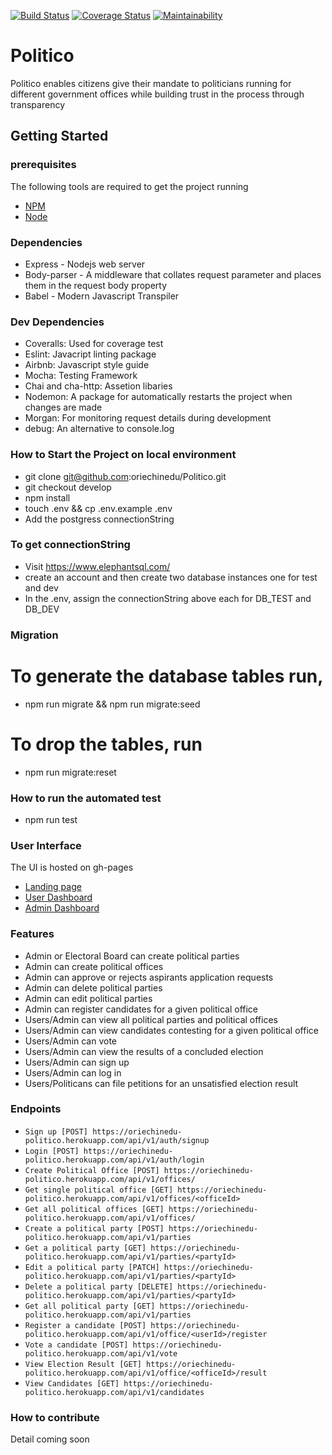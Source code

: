 
[![Build Status](https://travis-ci.org/oriechinedu/Politico.svg?branch=develop)](https://travis-ci.org/oriechinedu/Politico)
[![Coverage Status](https://coveralls.io/repos/github/oriechinedu/Politico/badge.svg?branch=develop)](https://coveralls.io/github/oriechinedu/Politico?branch=develop)
[![Maintainability](https://api.codeclimate.com/v1/badges/775d43d994af19a55457/maintainability)](https://codeclimate.com/github/oriechinedu/Politico/maintainability)

# Politico

Politico enables citizens give their mandate to politicians running for different government offices while building trust in the process through transparency

## Getting Started

### prerequisites
 The following tools are required to get the project running
 * [NPM](https://www.npmjs.com/)
 * [Node](https://nodejs.org/en/)

### Dependencies
* Express - Nodejs web server
* Body-parser - A middleware that collates request parameter and places them in the request body property
* Babel - Modern Javascript Transpiler

### Dev Dependencies
- Coveralls: Used for coverage test
- Eslint: Javacript linting package
- Airbnb: Javascript style guide
- Mocha: Testing Framework
- Chai and cha-http: Assetion libaries
- Nodemon: A package for automatically restarts the project when changes are made
- Morgan: For monitoring request details during development
- debug: An alternative to console.log

### How to Start the Project on local environment
* git clone  git@github.com:oriechinedu/Politico.git
* git checkout develop
* npm install
* touch .env && cp .env.example .env
* Add the postgress connectionString

### To get connectionString
* Visit https://www.elephantsql.com/
* create an account and then create two database instances one for test and dev
* In the .env, assign the connectionString above each for DB_TEST and DB_DEV

### Migration
# To generate the database tables run,
- npm run migrate && npm run migrate:seed

# To drop the tables, run
- npm run migrate:reset

### How to run the automated test
* npm run test

### User Interface
The UI is hosted on gh-pages
* [Landing page](https://oriechinedu.github.io/Politico/UI/index.html)
* [User Dashboard](https://oriechinedu.github.io/Politico/UI/index.html)
* [Admin Dashboard](https://oriechinedu.github.io/Politico/UI/parties.html)

### Features
- Admin or Electoral Board can create political parties
- Admin can create political offices
- Admin can approve or rejects aspirants application requests
- Admin can delete political parties
- Admin can edit political parties
- Admin can register candidates for a given political office
- Users/Admin can view all political parties and political offices
- Users/Admin can view candidates contesting for a given political office
- Users/Admin can vote
- Users/Admin can view the results of a concluded election
- Users/Admin can sign up
- Users/Admin can log in
- Users/Politicans can file petitions for an unsatisfied election result


### Endpoints
- `Sign up [POST] https://oriechinedu-politico.herokuapp.com/api/v1/auth/signup`
- `Login [POST] https://oriechinedu-politico.herokuapp.com/api/v1/auth/login`
- `Create Political Office [POST] https://oriechinedu-politico.herokuapp.com/api/v1/offices/`
- `Get single political office [GET] https://oriechinedu-politico.herokuapp.com/api/v1/offices/<officeId>`
- `Get all political offices [GET] https://oriechinedu-politico.herokuapp.com/api/v1/offices/`
- `Create a political party [POST] https://oriechinedu-politico.herokuapp.com/api/v1/parties`
- `Get a political party [GET] https://oriechinedu-politico.herokuapp.com/api/v1/parties/<partyId>`
- `Edit a political party [PATCH] https://oriechinedu-politico.herokuapp.com/api/v1/parties/<partyId>`
- `Delete a political party [DELETE] https://oriechinedu-politico.herokuapp.com/api/v1/parties/<partyId>`
- `Get all political party [GET] https://oriechinedu-politico.herokuapp.com/api/v1/parties`
- `Register a candidate [POST] https://oriechinedu-politico.herokuapp.com/api/v1/office/<userId>/register`
- `Vote a candidate [POST] https://oriechinedu-politico.herokuapp.com/api/v1/vote`
- `View Election Result [GET] https://oriechinedu-politico.herokuapp.com/api/v1/office/<officeId>/result`
- `View Candidates [GET] https://oriechinedu-politico.herokuapp.com/api/v1/candidates`


### How to contribute
 Detail coming soon
